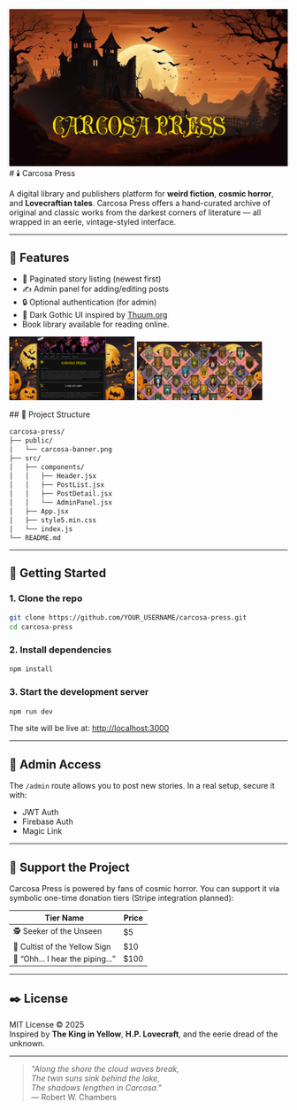<div align="center">
  <img src="CARC.png" alt="Banner" />
</div>
# 🕯️ Carcosa Press

A digital library and publishers platform for **weird fiction**, **cosmic horror**, and **Lovecraftian tales**. Carcosa Press offers a hand-curated archive of original and classic works from the darkest corners of literature — all wrapped in an eerie, vintage-styled interface.



---

## 🧰 Features

- 📰 Paginated story listing (newest first)
- ✍️ Admin panel for adding/editing posts
- 🔒 Optional authentication (for admin)
- 🎃 Dark Gothic UI inspired by [Thuum.org](https://www.thuum.org/)
- Book library available for reading online.


<p float="left"> <img src="./img/sc1.png" alt="Homepage Screenshot" width="45%" /> <img src="./img/Screenshot from 2025-07-21 17-27-11.png" alt="Story Detail Screenshot" width="45%" /> </p>
## 📁 Project Structure

```
carcosa-press/
├── public/
│   └── carcosa-banner.png
├── src/
│   ├── components/
│   │   ├── Header.jsx
│   │   ├── PostList.jsx
│   │   ├── PostDetail.jsx
│   │   └── AdminPanel.jsx
│   ├── App.jsx
│   ├── style5.min.css
│   └── index.js
└── README.md
```

---

## 🚀 Getting Started

### 1. Clone the repo

```bash
git clone https://github.com/YOUR_USERNAME/carcosa-press.git
cd carcosa-press
```

### 2. Install dependencies

```bash
npm install
```

### 3. Start the development server

```bash
npm run dev
```

The site will be live at: [http://localhost:3000](http://localhost:3000)

---

## 🔐 Admin Access

The `/admin` route allows you to post new stories.
In a real setup, secure it with:
- JWT Auth
- Firebase Auth
- Magic Link

---

## 💸 Support the Project

Carcosa Press is powered by fans of cosmic horror.
You can support it via symbolic one-time donation tiers (Stripe integration planned):

| Tier Name                              | Price |
|----------------------------------------|-------|
| 🕵️ Seeker of the Unseen               | $5    |
| 📜 Cultist of the Yellow Sign          | $10   |
| 🐙 “Ohh... I hear the piping...”       | $100  |

---

## ✒️ License

MIT License © 2025  
Inspired by **The King in Yellow**, **H.P. Lovecraft**, and the eerie dread of the unknown.

---

> _"Along the shore the cloud waves break,  
> The twin suns sink behind the lake,  
> The shadows lengthen in Carcosa."_  
> — Robert W. Chambers
